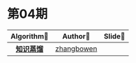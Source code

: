 # 第04期

|               Algorithm📜                |                 Author🤔                 | Slide📄 |
| :--------------------------------------: | :--------------------------------------: | :-----: |
| [**知识蒸馏**](https://github.com/conghuaicai/happy-algorithms/blob/master/%E7%AC%AC04%E6%9C%9F/%E7%9F%A5%E8%AF%86%E8%92%B8%E9%A6%8F--Distilling%20the%20Knowledge%20in%20a%20neural%20network.md) | [zhangbowen](https://github.com/Bowenzzzzzz999) |         |

